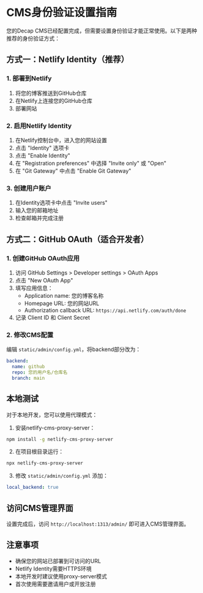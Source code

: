# CMS身份验证设置指南

您的Decap CMS已经配置完成，但需要设置身份验证才能正常使用。以下是两种推荐的身份验证方式：

## 方式一：Netlify Identity（推荐）

### 1. 部署到Netlify
1. 将您的博客推送到GitHub仓库
2. 在Netlify上连接您的GitHub仓库
3. 部署网站

### 2. 启用Netlify Identity
1. 在Netlify控制台中，进入您的网站设置
2. 点击 "Identity" 选项卡
3. 点击 "Enable Identity"
4. 在 "Registration preferences" 中选择 "Invite only" 或 "Open"
5. 在 "Git Gateway" 中点击 "Enable Git Gateway"

### 3. 创建用户账户
1. 在Identity选项卡中点击 "Invite users"
2. 输入您的邮箱地址
3. 检查邮箱并完成注册

## 方式二：GitHub OAuth（适合开发者）

### 1. 创建GitHub OAuth应用
1. 访问 GitHub Settings > Developer settings > OAuth Apps
2. 点击 "New OAuth App"
3. 填写应用信息：
   - Application name: 您的博客名称
   - Homepage URL: 您的网站URL
   - Authorization callback URL: `https://api.netlify.com/auth/done`
4. 记录 Client ID 和 Client Secret

### 2. 修改CMS配置
编辑 `static/admin/config.yml`，将backend部分改为：
```yaml
backend:
  name: github
  repo: 您的用户名/仓库名
  branch: main
```

## 本地测试

对于本地开发，您可以使用代理模式：

1. 安装netlify-cms-proxy-server：
```bash
npm install -g netlify-cms-proxy-server
```

2. 在项目根目录运行：
```bash
npx netlify-cms-proxy-server
```

3. 修改 `static/admin/config.yml` 添加：
```yaml
local_backend: true
```

## 访问CMS管理界面

设置完成后，访问 `http://localhost:1313/admin/` 即可进入CMS管理界面。

## 注意事项

- 确保您的网站已部署到可访问的URL
- Netlify Identity需要HTTPS环境
- 本地开发时建议使用proxy-server模式
- 首次使用需要邀请用户或开放注册